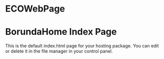 # ECOWebPage
<h1>BorundaHome Index Page</h1>

<p>This is the default index.html page for your hosting package. You can edit or delete it in the file manager in your control panel.</p>

